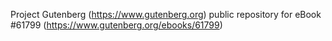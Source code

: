 Project Gutenberg (https://www.gutenberg.org) public repository for eBook #61799 (https://www.gutenberg.org/ebooks/61799)
